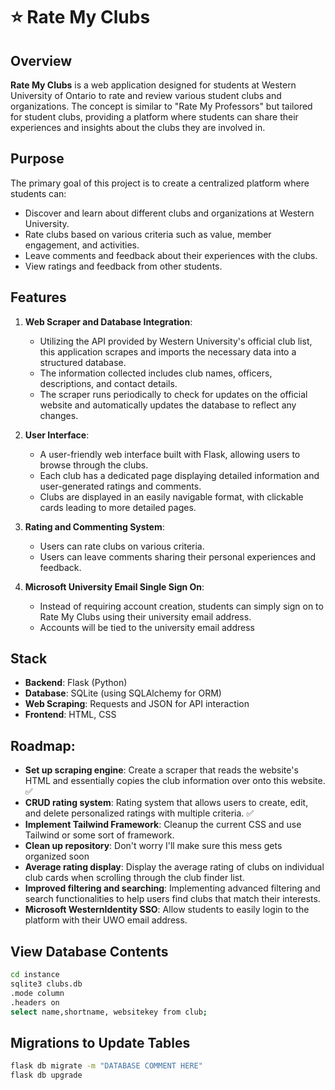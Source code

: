 # ⭐ Rate My Clubs 

## Overview

**Rate My Clubs** is a web application designed for students at Western University of Ontario to rate and review various student clubs and organizations. The concept is similar to "Rate My Professors" but tailored for student clubs, providing a platform where students can share their experiences and insights about the clubs they are involved in.

## Purpose

The primary goal of this project is to create a centralized platform where students can:
- Discover and learn about different clubs and organizations at Western University.
- Rate clubs based on various criteria such as value, member engagement, and activities.
- Leave comments and feedback about their experiences with the clubs.
- View ratings and feedback from other students.

## Features

1. **Web Scraper and Database Integration**:
   - Utilizing the API provided by Western University's official club list, this application scrapes and imports the necessary data into a structured database. 
   - The information collected includes club names, officers, descriptions, and contact details.
   - The scraper runs periodically to check for updates on the official website and automatically updates the database to reflect any changes.

2. **User Interface**:
   - A user-friendly web interface built with Flask, allowing users to browse through the clubs.
   - Each club has a dedicated page displaying detailed information and user-generated ratings and comments.
   - Clubs are displayed in an easily navigable format, with clickable cards leading to more detailed pages.

3. **Rating and Commenting System**:
   - Users can rate clubs on various criteria.
   - Users can leave comments sharing their personal experiences and feedback.

4. **Microsoft University Email Single Sign On**:
   - Instead of requiring account creation, students can simply sign on to Rate My Clubs using their university email address.
   - Accounts will be tied to the university email address

## Stack

- **Backend**: Flask (Python)
- **Database**: SQLite (using SQLAlchemy for ORM)
- **Web Scraping**: Requests and JSON for API interaction
- **Frontend**: HTML, CSS

## Roadmap:

- **Set up scraping engine**: Create a scraper that reads the website's HTML and essentially copies the club information over onto this website. ✅
- **CRUD rating system**: Rating system that allows users to create, edit, and delete personalized ratings with multiple criteria. ✅
- **Implement Tailwind Framework**: Cleanup the current CSS and use Tailwind or some sort of framework.
- **Clean up repository**: Don't worry I'll make sure this mess gets organized soon
- **Average rating display**: Display the average rating of clubs on individual club cards when scrolling through the club finder list.
- **Improved filtering and searching**: Implementing advanced filtering and search functionalities to help users find clubs that match their interests.
- **Microsoft WesternIdentity SSO**: Allow students to easily login to the platform with their UWO email address.

## View Database Contents

```bash
cd instance
sqlite3 clubs.db
.mode column
.headers on
select name,shortname, websitekey from club;
```
## Migrations to Update Tables

```bash
flask db migrate -m "DATABASE COMMENT HERE"
flask db upgrade
```
